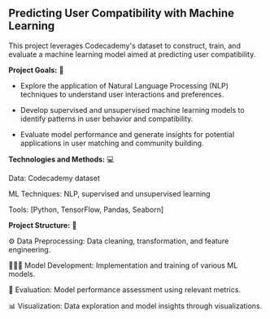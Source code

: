 ## Predicting User Compatibility with Machine Learning 



This project leverages Codecademy's dataset to construct, train, and evaluate a machine learning model aimed at predicting user compatibility.





**Project Goals:** 🌱



- Explore the application of Natural Language Processing (NLP) techniques to understand user interactions and preferences.



- Develop supervised and unsupervised machine learning models to identify patterns in user behavior and compatibility.



- Evaluate model performance and generate insights for potential applications in user matching and community building.



**Technologies and Methods:** 💻

  Data: Codecademy dataset

  ML Techniques: NLP, supervised and unsupervised learning

  Tools: [Python, TensorFlow, Pandas, Seaborn]



**Project Structure:** 🔧

  ⚙️ Data Preprocessing: Data cleaning, transformation, and feature engineering.

  👷🏻‍♀️ Model Development: Implementation and training of various ML models.

  🧮 Evaluation: Model performance assessment using relevant metrics.

  📊 Visualization: Data exploration and model insights through visualizations.

